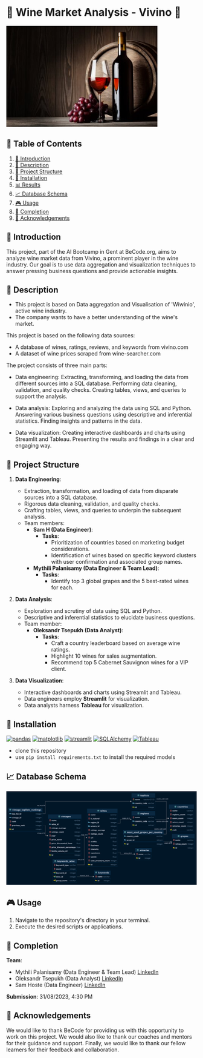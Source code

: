# 🍷 Wine Market Analysis - Vivino 🍷

![wine](./assets/wine.jpg)

## 📖 Table of Contents
1. [📌 Introduction](#introduction)
2. [📜 Description](#description)
3. [🚀 Project Structure](#project-structure)
4. [🔧 Installation](#installation)
5. [📊 Results](#results)
6. [📈 Database Schema](#database-schema)
7. [🎮 Usage](#usage)
8. [🏁 Completion](#completion)
9. [🙏 Acknowledgements](#acknowledgements)

## 📌 Introduction
This project, part of the AI Bootcamp in Gent at BeCode.org, aims to analyze wine market data from Vivino, a prominent player in the wine industry. Our goal is to use data aggregation and visualization techniques to answer pressing business questions and provide actionable insights.

## 📜 Description
* This project is based on Data aggregation and Visualisation of 'Wiwinio', active wine industry.
* The company wants to have a better understanding of the wine's market.

This project is based on the following data sources:

- A database of wines, ratings, reviews, and keywords from vivino.com
- A dataset of wine prices scraped from wine-searcher.com

The project consists of three main parts:

- Data engineering: Extracting, transforming, and loading the data from different sources into a SQL database. Performing data cleaning, validation, and quality checks. Creating tables, views, and queries to support the analysis.

- Data analysis: Exploring and analyzing the data using SQL and Python. Answering various business questions using descriptive and inferential statistics. Finding insights and patterns in the data.

- Data visualization: Creating interactive dashboards and charts using Streamlit and Tableau. Presenting the results and findings in a clear and engaging way.

## 🚀 Project Structure

1. **Data Engineering**: 
    - Extraction, transformation, and loading of data from disparate sources into a SQL database.
    - Rigorous data cleaning, validation, and quality checks.
    - Crafting tables, views, and queries to underpin the subsequent analysis.
    - Team members:
        - **Sam H (Data Engineer)**: 
            - **Tasks**: 
                - Prioritization of countries based on marketing budget considerations.
                - Identification of wines based on specific keyword clusters with user confirmation and associated group names.
        - **Mythili Palanisamy (Data Engineer & Team Lead)**:
            - **Tasks**:
                - Identify top 3 global grapes and the 5 best-rated wines for each.

2. **Data Analysis**:
    - Exploration and scrutiny of data using SQL and Python.
    - Descriptive and inferential statistics to elucidate business questions.
    - Team member:
        - **Oleksandr Tsepukh (Data Analyst)**:
            - **Tasks**:
                - Craft a country leaderboard based on average wine ratings.
                - Highlight 10 wines for sales augmentation.
                - Recommend top 5 Cabernet Sauvignon wines for a VIP client.

3. **Data Visualization**:
    - Interactive dashboards and charts using Streamlit and Tableau.
    - Data engineers employ **Streamlit** for visualization.
    - Data analysts harness **Tableau** for visualization.
  
## 🔧 Installation
[![pandas](https://img.shields.io/badge/pandas-1.3.5-red)](https://pandas.pydata.org/pandas-docs/version/1.3/getting_started/install.html)
[![matplotlib](https://img.shields.io/badge/matplotlib-3.5.3-indigo)](https://seaborn.pydata.org/installing.html)
[![streamlit](https://img.shields.io/badge/streamlit-1.23.1-blue)](https://pypi.org/project/streamlit/)
[![SQLAlchemy](https://img.shields.io/badge/sqlalchemy-2.0.20-green)](https://pypi.org/project/SQLAlchemy/)
[![Tableau](https://img.shields.io/badge/Tableau-orange)](https://www.tableau.com/)

* clone this repository
* use `pip install requirements.txt` to install the required models

## 📈 Database Schema
![DB](./assets/vivino_db_diagram_horizontal.png)


## 🎮 Usage
1. Navigate to the repository's directory in your terminal.
2. Execute the desired scripts or applications.

## 🏁 Completion
**Team**: 
- Mythili Palanisamy (Data Engineer & Team Lead) [LinkedIn](https://www.linkedin.com/in/mythili-palanisamy-492147159)
-  Oleksandr Tsepukh (Data Analyst) [LinkedIn](https://www.linkedin.com/in/oleksandr-tsepukh-ba4985279)
- Sam Hoste (Data Engineer) [LinkedIn](https://www.linkedin.com/in/sam-hoste-15610945) 

**Submission**: 31/08/2023, 4:30 PM

## 🙏 Acknowledgements
We would like to thank BeCode for providing us with this opportunity to work on this project. We would also like to thank our coaches and mentors for their guidance and support. Finally, we would like to thank our fellow learners for their feedback and collaboration.
